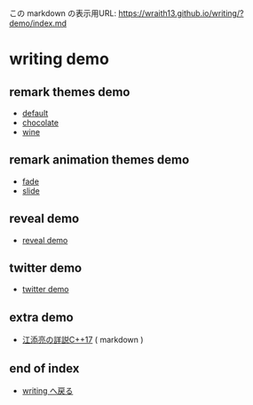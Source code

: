 <!--[NOWRITING]-->
<link rel="canonical" href="https://wraith13.github.io/writing/?demo/index.md" />
この markdown の表示用URL: <a rel="canonical" href="https://wraith13.github.io/writing/?demo/index.md">https://wraith13.github.io/writing/?demo/index.md</a>
<!--[/NOWRITING]-->

# writing demo

<!--[TITLE] writing demo -->
<!--[THEME] ../theme/default.css -->
<!--[STYLE]
h1
{
    margin-bottom:48px;
}
h1 img
{
    margin-bottom:-48px;
}
.reveal section h1 img
{
    margin-bottom: -8px;
    border-style: none;
    background-color: transparent;
    box-shadow: inherit;
    margin-right: 24px;
}
-->
<!--[REMARK-CONFIG]
{
    "ratio": "16:9"
}
-->
<!--[NOREVEAL/]<span style="font-size:0.7em;">[markdown](?markdown) | [remark](?remark) | [reveal](?reveal)</span>-->
<!--[REVEAL/]<span style="display:block;margin-left:auto;margin-right:auto;font-size:0.6em;width:450px;text-align:center;white-space:pre;">[markdown](?markdown) | [remark](?remark) | [reveal](?reveal)</span>-->

<!--[NOMD/]

- [remark themes demo](#remark-themes-demo)
- [remark animation themes demo](#remark-animation-themes-demo)
- [reveal demo](#reveal-demo)
- [twitter demo](#twitter-demo)
- [extra demo](#extra-demo)

-->

## remark themes demo

- [default](default.md)
- [chocolate](chocolate.md)
- [wine](wine.md)

## remark animation themes demo

- [fade](fade.md)
- [slide](slide.md)

## reveal demo

- [reveal demo](reveal.md)

## twitter demo

- [twitter demo](twitter.md)

## extra demo

- [江添亮の詳説C++17](cpp17book.md.txt) ( markdown )

## end of index

- [writing へ戻る](../index.md)
